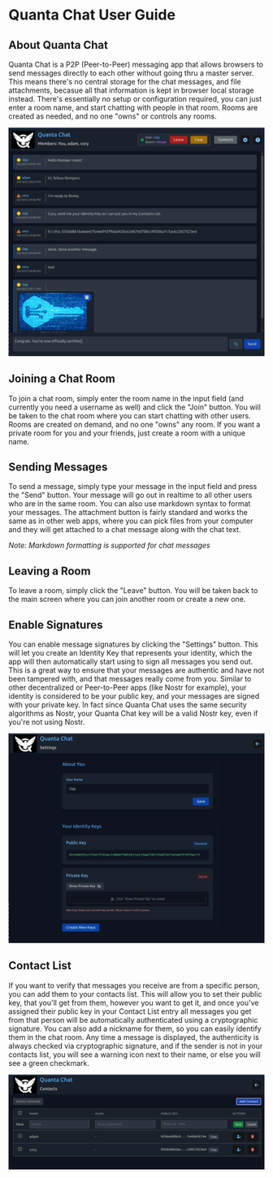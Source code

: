 # Quanta Chat User Guide

## About Quanta Chat

Quanta Chat is a P2P (Peer-to-Peer) messaging app that allows browsers to send messages directly to each other without going thru a master server. This means there's no central storage for the chat messages, and file attachments, becasue all that information is kept in browser local storage instead. There's essentially no setup or configuration required, you can just enter a room name, and start chatting with people in that room. Rooms are created as needed, and no one "owns" or controls any rooms.

![Romper Room](img/romper-room.png)

## Joining a Chat Room

To join a chat room, simply enter the room name in the input field (and currently you need a username as well) and click the "Join" button. You will be taken to the chat room where you can start chatting with other users. Rooms are created on demand, and no one "owns" any room. If you want a private room for you and your friends, just create a room with a unique name.

## Sending Messages

To send a message, simply type your message in the input field and press the "Send" button. Your message will go out in realtime to all other users who are in the same room. You can also use markdown syntax to format your messages. The attachment button is fairly standard and works the same as in other web apps, where you can pick files from your computer and they will get attached to a chat message along with the chat text.

*Note: Markdown formatting is supported for chat messages*

## Leaving a Room

To leave a room, simply click the "Leave" button. You will be taken back to the main screen where you can join another room or create a new one.

## Enable Signatures

You can enable message signatures by clicking the "Settings" button. This will let you create an Identity Key that represents your identity, which the app will then automatically start using to sign all messages you send out. This is a great way to ensure that your messages are authentic and have not been tampered with, and that messages really come from you. Similar to other decentralized or Peer-to-Peer apps (like Nostr for example), your identity is considered to be your public key, and your messages are signed with your private key. In fact since Quanta Chat uses the same security algorithms as Nostr, your Quanta Chat key will be a valid Nostr key, even if you're not using Nostr. 

![Settings Page](img/settings-page.png)

## Contact List

If you want to verify that messages you receive are from a specific person, you can add them to your contacts list. This will allow you to set their public key, that you'll get from them, however you want to get it, and once you've assigned their public key in your Contact List entry all messages you get from that person will be automatically authenticated using a cryptographic signature. You can also add a nickname for them, so you can easily identify them in the chat room. Any time a message is displayed, the authenticity is always checked via cryptographic signature, and if the sender is not in your contacts list, you will see a warning icon next to their name, or else you will see a green checkmark.

![Contacts List](img/contacts-list.png)


